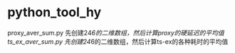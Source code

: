 # python_tool_hy

proxy_aver_sum.py  先创建24*6的二维数组，然后计算proxy的硬延迟的平均值
ts_ex_aver_sum.py  先创建24*6的二维数组，然后计算ts-ex的各种耗时的平均值
